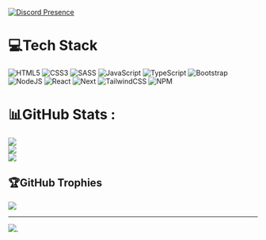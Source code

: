 [![Discord Presence](https://lanyard.cnrad.dev/api/1291013382849167542?showDisplayName=true&idleMessage=Just%20a%20normal%20developer)](https://discord.com/users/1291013382849167542)

# 💻Tech Stack

![HTML5](https://img.shields.io/badge/html5-%23E34F26.svg?style=for-the-badge&logo=html5&logoColor=white)
![CSS3](https://img.shields.io/badge/css3-%231572B6.svg?style=for-the-badge&logo=css3&logoColor=white)
![SASS](https://img.shields.io/badge/Sass-CC6699?style=for-the-badge&logo=sass&logoColor=white)
![JavaScript](https://img.shields.io/badge/javascript-%23323330.svg?style=for-the-badge&logo=javascript&logoColor=%23F7DF1E)
![TypeScript](https://img.shields.io/badge/typescript-%23007ACC.svg?style=for-the-badge&logo=typescript&logoColor=white)
![Bootstrap](https://img.shields.io/badge/bootstrap-%23563D7C.svg?style=for-the-badge&logo=bootstrap&logoColor=white)
![NodeJS](https://img.shields.io/badge/node.js-6DA55F?style=for-the-badge&logo=node.js&logoColor=white)
![React](https://img.shields.io/badge/react-%2320232a.svg?style=for-the-badge&logo=react&logoColor=%2361DAFB)
![Next](https://img.shields.io/badge/next%20js-000000?style=for-the-badge&logo=nextdotjs&logoColor=white)
![TailwindCSS](https://img.shields.io/badge/tailwindcss-%2338B2AC.svg?style=for-the-badge&logo=tailwind-css&logoColor=white)
![NPM](https://img.shields.io/badge/npm-CB3837?style=for-the-badge&logo=npm&logoColor=white)

# 📊GitHub Stats :

![](https://github-readme-stats.vercel.app/api?username=sunaookamishirokodev&theme=omni&hide_border=false&include_all_commits=true&count_private=false)<br/>
![](https://github-readme-streak-stats.herokuapp.com/?user=sunaookamishirokodev&theme=omni&hide_border=false)<br/>
![](https://github-readme-stats.vercel.app/api/top-langs/?username=sunaookamishirokodev&theme=omni&hide_border=false&include_all_commits=true&count_private=false&layout=compact)

## 🏆GitHub Trophies

![](https://github-trophies.vercel.app/?username=sunaookamishirokodev&theme=onedark&no-frame=false&no-bg=false&margin-w=4)

---

[![](https://visitcount.itsvg.in/api?id=sunaookamishirokodev&icon=0&color=8)](https://visitcount.itsvg.in).

